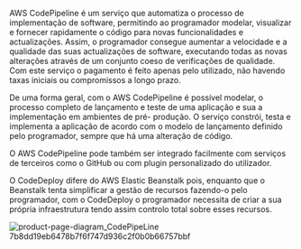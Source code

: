 AWS CodePipeline é um serviço que automatiza o processo de implementação de software, permitindo ao programador modelar, visualizar e fornecer rapidamente o código para
novas funcionalidades e actualizações. Assim, o programador consegue aumentar a velocidade e a qualidade das suas actualizações de software, executando todas as novas
alterações através de um conjunto coeso de verificações de qualidade. Com este serviço o pagamento é feito apenas pelo utilizado, não havendo taxas iniciais ou 
compromissos a longo prazo. 

De uma forma geral, com o AWS CodePipeline é possível modelar, o processo completo de lançamento e teste de uma aplicação e sua a implementação em ambientes de pré-
produção. O serviço constrói, testa e implementa a aplicação de acordo com o modelo de lançamento definido pelo programador, sempre que há uma alteração de código. 

O AWS CodePipeline pode também ser integrado facilmente com serviços de terceiros como o GitHub ou com plugin personalizado do utilizador. 

O CodeDeploy difere do AWS Elastic Beanstalk pois, enquanto que o Beanstalk tenta simplificar a gestão de recursos fazendo-o pelo programador, com o CodeDeploy o 
programador necessita de criar a sua própria infraestrutura tendo assim controlo total sobre esses recursos. 

![product-page-diagram_CodePipeLine 7b8dd19eb6478b7f6f747d936c2f0b0b66757bbf](https://user-images.githubusercontent.com/102309065/160378637-321bfd32-b724-4047-b842-71e658b6c950.png)
